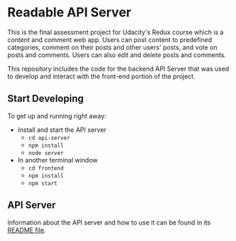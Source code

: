 # Readable API Server

This is the final assessment project for Udacity's Redux course which is a content and comment web app. Users can post content to predefined categories, comment on their posts and other users' posts, and vote on posts and comments. Users can also edit and delete posts and comments.

This repository includes the code for the backend API Server that was used to develop and interact with the front-end portion of the project.

## Start Developing

To get up and running right away:

* Install and start the API server
    - `cd api-server`
    - `npm install`
    - `node server`
* In another terminal window
    - `cd frontend`
    - `npm install`
    - `npm start`

## API Server

Information about the API server and how to use it can be found in its [README file](api-server/README.md).
